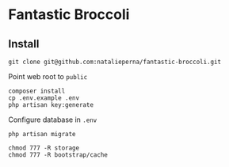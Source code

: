 # Fantastic Broccoli

## Install
```
git clone git@github.com:natalieperna/fantastic-broccoli.git
```

Point web root to `public`

```
composer install
cp .env.example .env
php artisan key:generate
```

Configure database in `.env`

```
php artisan migrate
```

```
chmod 777 -R storage
chmod 777 -R bootstrap/cache
```
